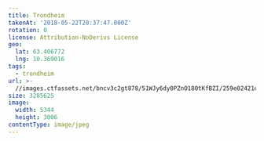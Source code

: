 ```yaml
---
title: Trondheim
takenAt: '2018-05-22T20:37:47.000Z'
rotation: 0
license: Attribution-NoDerivs License
geo:
  lat: 63.406772
  lng: 10.369016
tags:
  - trondheim
url: >-
  //images.ctfassets.net/bncv3c2gt878/51WJy6dy0PZnO180tKfBZI/259e02421e5668054abe32c8b3126d77/trondheim_40480503170_o
size: 3285625
image:
  width: 5344
  height: 3006
contentType: image/jpeg
---
```



